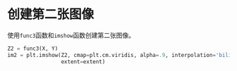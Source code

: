 # 创建第二张图像

使用`func3`函数和`imshow`函数创建第二张图像。

```python
Z2 = func3(X, Y)
im2 = plt.imshow(Z2, cmap=plt.cm.viridis, alpha=.9, interpolation='bilinear',
                 extent=extent)
```
